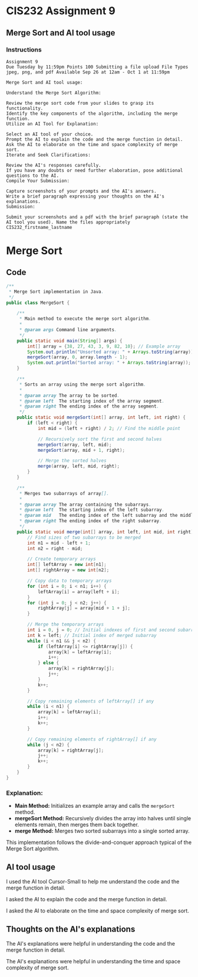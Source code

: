 # CIS232 Assignment 9


## Merge Sort and AI tool usage

### Instructions

```
Assignment 9
Due Tuesday by 11:59pm Points 100 Submitting a file upload File Types jpeg, png, and pdf Available Sep 26 at 12am - Oct 1 at 11:59pm

Merge Sort and AI tool usage:

Understand the Merge Sort Algorithm:

Review the merge sort code from your slides to grasp its functionality.
Identify the key components of the algorithm, including the merge function.
Utilize an AI Tool for Explanation:

Select an AI tool of your choice.
Prompt the AI to explain the code and the merge function in detail.
Ask the AI to elaborate on the time and space complexity of merge sort.
Iterate and Seek Clarifications:

Review the AI's responses carefully.
If you have any doubts or need further elaboration, pose additional questions to the AI.
Compile Your Submission:

Capture screenshots of your prompts and the AI's answers.
Write a brief paragraph expressing your thoughts on the AI's explanations.
Submission:

Submit your screenshots and a pdf with the brief paragraph (state the AI tool you used). Name the files appropriately CIS232_firstname_lastname
```

# Merge Sort

## Code
```java
/**
 * Merge Sort implementation in Java.
 */
public class MergeSort {

    /**
     * Main method to execute the merge sort algorithm.
     *
     * @param args Command line arguments.
     */
    public static void main(String[] args) {
        int[] array = {38, 27, 43, 3, 9, 82, 10}; // Example array
        System.out.println("Unsorted array: " + Arrays.toString(array));
        mergeSort(array, 0, array.length - 1);
        System.out.println("Sorted array: " + Arrays.toString(array));
    }

    /**
     * Sorts an array using the merge sort algorithm.
     *
     * @param array The array to be sorted.
     * @param left  The starting index of the array segment.
     * @param right The ending index of the array segment.
     */
    public static void mergeSort(int[] array, int left, int right) {
        if (left < right) {
            int mid = (left + right) / 2; // Find the middle point

            // Recursively sort the first and second halves
            mergeSort(array, left, mid);
            mergeSort(array, mid + 1, right);

            // Merge the sorted halves
            merge(array, left, mid, right);
        }
    }

    /**
     * Merges two subarrays of array[].
     *
     * @param array The array containing the subarrays.
     * @param left  The starting index of the left subarray.
     * @param mid   The ending index of the left subarray and the middle point.
     * @param right The ending index of the right subarray.
     */
    public static void merge(int[] array, int left, int mid, int right) {
        // Find sizes of two subarrays to be merged
        int n1 = mid - left + 1;
        int n2 = right - mid;

        // Create temporary arrays
        int[] leftArray = new int[n1];
        int[] rightArray = new int[n2];

        // Copy data to temporary arrays
        for (int i = 0; i < n1; i++) {
            leftArray[i] = array[left + i];
        }
        for (int j = 0; j < n2; j++) {
            rightArray[j] = array[mid + 1 + j];
        }

        // Merge the temporary arrays
        int i = 0, j = 0; // Initial indexes of first and second subarrays
        int k = left; // Initial index of merged subarray
        while (i < n1 && j < n2) {
            if (leftArray[i] <= rightArray[j]) {
                array[k] = leftArray[i];
                i++;
            } else {
                array[k] = rightArray[j];
                j++;
            }
            k++;
        }

        // Copy remaining elements of leftArray[] if any
        while (i < n1) {
            array[k] = leftArray[i];
            i++;
            k++;
        }

        // Copy remaining elements of rightArray[] if any
        while (j < n2) {
            array[k] = rightArray[j];
            j++;
            k++;
        }
    }
}
```

### Explanation:
- **Main Method:** Initializes an example array and calls the `mergeSort` method.
- **mergeSort Method:** Recursively divides the array into halves until single elements remain, then merges them back together.
- **merge Method:** Merges two sorted subarrays into a single sorted array.

This implementation follows the divide-and-conquer approach typical of the Merge Sort algorithm.

## AI tool usage

I used the AI tool Cursor-Small to help me understand the code and the merge function in detail.

I asked the AI to explain the code and the merge function in detail.

I asked the AI to elaborate on the time and space complexity of merge sort.

## Thoughts on the AI's explanations

The AI's explanations were helpful in understanding the code and the merge function in detail.

The AI's explanations were helpful in understanding the time and space complexity of merge sort.



